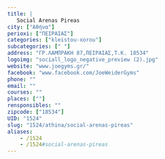 ```yaml
---
title: |
   Social Arenas Pireas
city: ["Αθήνα"]
perioxi: ["ΠΕΙΡΑΙΑΣ"]
categories: ["kleistou-xorou"]
subcategories: [" "]
address: "ΓΡ.ΛΑΜΠΡΑΚΗ 87,ΠΕΙΡΑΙΑΣ,Τ.Κ. 18534"
logoimg: "sociall_logo_negative_preview (2).jpg"
website: "www.joegyms.gr/"
facebook: "www.facebook.com/JoeWeiderGyms"
phone: ""
email: ""
courses: ""
places: [""]
rensponsibles: ""
zipcode: ["18534"]
UID: "1524"
slug: "1524/athina/social-arenas-pireas"
aliases:
    - /1524
    - /1524#social-arenas-pireas
---
```


